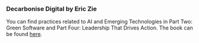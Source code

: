 ### Decarbonise Digital by Eric Zie

You can find practices related to AI and Emerging Technologies in Part Two: Green Software and Part Four: Leadership That Drives Action. The book can be found [here](https://learning.gocode.green/p/read-the-book-decarbonise-digital).
